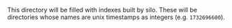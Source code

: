 This directory will be filled with indexes built by silo. 
These will be directories whose names are unix timestamps as integers (e.g. `1732696600`).